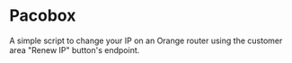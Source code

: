 # Pacobox
A simple script to change your IP on an Orange router using the customer area "Renew IP" button's endpoint.
